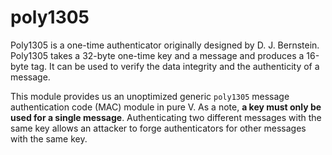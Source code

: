 # poly1305

Poly1305 is a one-time authenticator originally designed by D. J. Bernstein.
Poly1305 takes a 32-byte one-time key and a message and produces a
16-byte tag. It can be used to verify the data integrity and the authenticity of a message.

This module provides us an unoptimized generic `poly1305` message authentication code (MAC) module in pure V.
As a note,  <b>a key must only be used for a single message</b>. Authenticating two different
messages with the same key allows an attacker to forge authenticators for other
messages with the same key.
